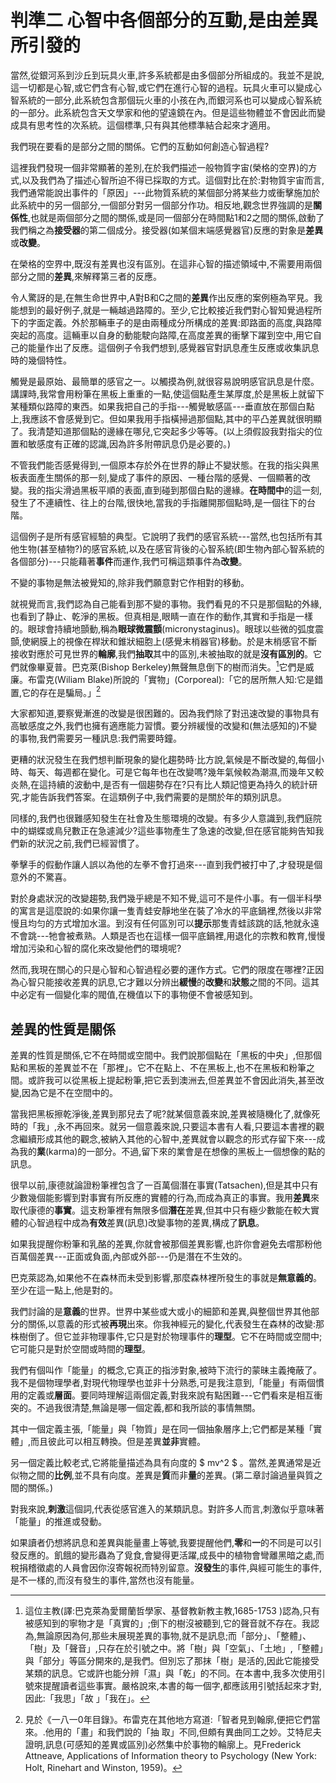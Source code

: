 # 判準二 心智中各個部分的互動,是由差異所引發的

當然,從銀河系到沙丘到玩具火車,許多系統都是由多個部分所組成的。我並不是說,這一切都是心智,或它們含有心智,或它們在進行心智的過程。玩具火車可以變成心智系統的一部分,此系統包含那個玩火車的小孩在內,而銀河系也可以變成心智系統的一部分。此系統包含天文學家和他的望遠鏡在內。但是這些物體並不會因此而變成具有思考性的次系統。這個標準,只有與其他標準結合起來才適用。

我們現在要看的是部分之間的關係。它們的互動如何創造心智過程?

這裡我們發現一個非常顯著的差別,在於我們描述一般物質字宙(榮格的空界)的方式,以及我們為了描述心智所迫不得已採取的方式。這個對比在於:對物質宇宙而言,我們通常能說出事件的「原因」---此物質系統的某個部分將某些力或衝擊施加於此系統中的另一個部分,一個部分對另一個部分作功。相反地,觀念世界強調的是**關係性**,也就是兩個部分之間的關係,或是同一個部分在時間點1和2之間的關係,啟動了我們稱之為**接受器**的第二個成分。接受器(如某個末端感覺器官)反應的對象是**差異**或**改變**。

在榮格的空界中,既沒有差異也沒有區別。在這非心智的描述領域中,不需要用兩個部分之間的**差異**,來解釋第三者的反應。

令人驚訝的是,在無生命世界中,A對B和C之間的**差異**作出反應的案例極為罕見。我能想到的最好例子,就是一輛越過路障的。至少,它比較接近我們對心智知覺過程所下的字面定義。外於那輛車子的是由兩種成分所構成的差異:即路面的高度,與路障突起的高度。這輛車以自身的動能駛向路障,在高度差異的衝擊下躍到空中,用它自己的能量作出了反應。這個例子令我們想到,感覺器官對訊息產生反應或收集訊息時的幾個特性。

觸覺是最原始、最簡單的感官之一。以觸摸為例,就很容易說明感官訊息是什麼。講課時,我常會用粉筆在黑板上重重的一點,使這個點產生某厚度,於是黑板上就留下某種類似路障的東西。如果我把自己的手指---觸覺敏感區---垂直放在那個白點上,我應該不會感覺到它。但如果我用手指橫掃過那個點,其中的平凸差異就很明顯了。我清楚知道那個點的邊緣在哪兒,它突起多少等等。(以上須假設我對指尖的位置和敏感度有正確的認識,因為許多附帶訊息仍是必要的。)

不管我們能否感覺得到,一個原本存於外在世界的靜止不變狀態。在我的指尖與黑板表面產生關係的那一刻,變成了事件的原因、一種台階的感覺、一個顯著的改變。我的指尖滑過黑板平順的表面,直到碰到那個白點的邊緣。**在時間中**的這一刻,發生了不連續性、往上的台階,很快地,當我的手指離開那個點時,是一個往下的台階。

這個例子是所有感官經驗的典型。它說明了我們的感官系統---當然,也包括所有其他生物(甚至植物?)的感官系統,以及在感官背後的心智系統(即生物內部心智系統的各個部分)---只能藉著**事件**而運作,我們可稱這類事件為**改變**。

不變的事物是無法被覺知的,除非我們願意對它作相對的移動。

就視覺而言,我們認為自己能看到那不變的事物。我們看見的不只是那個點的外緣,也看到了静止、乾淨的黑板。但真相是,眼睛一直在作的動作,其實和手指是一樣的。眼球會持續地顫動,稱為**眼球微震顫**(micronystaginus)。眼球以些微的弧度震顫,使網膜上的視像在桿狀和錐狀細胞上(感覺末梢器官)移動。於是末梢感官不斷接收對應於可見世界的**輪廓**,我們**抽取**其中的區別,未被抽取的就是**沒有區別的**。它們就像畢夏普。巴克萊(Bishop Berkeley)無聲無息倒下的樹而消失。[^3]它們是威廉。布雷克(Wiliam Blake)所說的「實物」(Corporeal):「它的居所無人知:它是錯置,它的存在是騙局。」[^4]

大家都知道,要察覺漸進的改變是很困難的。因為我們除了對迅速改變的事物具有高敏感度之外,我們也擁有適應能力習慣。要分辨緩慢的改變和(無法感知的)不變的事物,我們需要另一種訊息:我們需要時鐘。

更糟的狀況發生在我們想判斷現象的變化趨勢時·比方說,氣候是不斷改變的,每個小時、每天、每週都在變化。可是它每年也在改變嗎?幾年氣候較為潮濕,而幾年又較炎熱,在這持續的波動中,是否有一個趨勢存在?只有比人類記憶更為持久的統計研究,才能告訴我們答案。在這類例子中,我們需要的是關於年的類別訊息。

同樣的,我們也很難感知發生在社會及生態環境的改變。有多少人意識到,我們庭院中的蝴蝶或鳥兒數正在急遽減少?這些事物產生了急速的改變,但在感官能夠告知我們新的狀況之前,我們已經習慣了。

拳擊手的假動作讓人誤以為他的左拳不會打過來---直到我們被打中了,才發現是個意外的不驚喜。

對於身處狀況的改變趨勢,我們幾乎總是不知不覺,這可不是件小事。有一個半科學的寓言是這麼說的:如果你讓一隻青蛙安靜地坐在裝了冷水的平底鍋裡,然後以非常慢且均匀的方式增加水溫。到沒有任何區別可以**提示**那隻青蛙該跳的話,牠就永遠不會跳---牠會被煮熟。人類是否也在這樣一個平底鍋裡,用退化的宗教和教育,慢慢增加污染和心智的腐化來改變他們的環境呢?

然而,我現在關心的只是心智和心智過程必要的運作方式。它們的限度在哪裡?正因為心智只能接收差異的訊息,它才難以分辨出**緩慢**的**改變**和**狀態**之間的不同。這其中必定有一個變化率的閥值,在機值以下的事物便不會被感知到。

## 差異的性質是關係

差異的性質是關係,它不在時間或空間中。我們說那個點在「黑板的中央」,但那個點和黑板的差異並不在「那裡」。它不在點上、不在黑板上,也不在黑板和粉筆之間。或許我可以從黑板上提起粉筆,把它丢到澳洲去,但差異並不會因此消失,甚至改變,因為它是不在空間中的。

當我把黑板擦乾淨後,差異到那兒去了呢?就某個意義來說,差異被隨機化了,就像死時的「我」,永不再回來。就另一個意義來說,只要這本書有人看,只要這本書裡的觀念繼續形成其他的觀念,被納入其他的心智中,差異就會以觀念的形式存留下來---成為我的**業**(karma)的一部分。不過,留下來的業會是在想像的黑板上一個想像的點的訊息。

很早以前,康德就論證粉筆裡包含了一百萬個潛在事實(Tatsachen),但是其中只有少數幾個能影響到對事實有所反應的實體的行為,而成為真正的事實。我用**差異**來取代康德的**事實**。這支粉筆裡有無限多個**潛在**差異,但其中只有極少數能在較大實體的心智過程中成為**有效**差異(訊息)改變事物的差異,構成了**訊息**。

如果我提醒你粉筆和乳酪的差異,你就會被那個差異影響,也許你會避免去嚐那粉他百萬個差異---正面或負面,內部或外部---仍是潛在不生效的。

巴克萊認為,如果他不在森林而未受到影響,那麼森林裡所發生的事就是**無意義的**。至少在這一點上,他是對的。

我們討論的是**意義**的世界。世界中某些或大或小的細節和差異,與整個世界其他部 
分的關係,以意義的形式被**再現**出來。你我神經元的變化,代表發生在森林的改變:那株樹倒了。但它並非物理事件,它只是對於物理事件的**理型**。它不在時間或空間中;它可能只是對於空間或時間的**理型**。

我們有個叫作「能量」的概念,它真正的指涉對象,被時下流行的蒙昧主義掩蔽了。我不是個物理學者,對現代物理學也並非十分熟悉,可是我注意到,「能量」有兩個慣用的定義或**層面**。要同時理解這兩個定義,對我來說有點困難---它們看來是相互衝突的。不過我很清楚,無論是哪一個定義,都和我所談的事情無關。

其中一個定義主張,「能量」與「物質」是在同一個抽象層序上;它們都是某種「實體」,而且彼此可以相互轉換。但是差異**並非**實體。

另一個定義比較老式,它將能量描述為具有向度的 $ mv^2 $ 。當然,差異通常是近似物之間的**比例**,並不具有向度。差異是**質**而非**量**的差異。(第二章討論過量與質之間的關係。)

對我來說,**刺激**這個詞,代表從感官進入的某類訊息。對許多人而言,刺激似乎意味著「能量」的推進或發動。

如果讀者仍想將訊息和差異與能量畫上等號,我要提醒他們,**零**和**一**的不同是可以引發反應的。飢餓的變形蟲為了覓食,會變得更活躍,成長中的植物會彎離黑暗之處,而稅捐稽徵處的人員會因你沒寄報祝而特別留意。**沒發生**的事件,與經可能生的事件,是不一樣的,而沒有發生的事件,當然也沒有能量。



[^3]: 這位主教(譯:巴克萊為愛爾蘭哲學家、基督教新教主教,1685-1753 )認為,只有被感知到的寧物才是「真實的」;倒下的樹沒被聽到,它的聲音就不存在。我認為,無論原因為何,那些未展現差異的事物,就不是訊息;而「部分」、「整體」、 「樹」及「聲音」,只存在於引號之中。將「樹」與「空氣」、「土地」,「整體」與「部分」等區分開來的,是我們。但別忘了那抹「樹」是活的,因此它能接受某類的訊息。它或許也能分辨「濕」與「乾」的不同。在本書中,我多次使用引號來提醒讀者這些事實。嚴格說來,本書的每一個字,都應該用引號括起來才對,因此:「我思」「故 」「我在」。
[^4]: 見於《一八一0年目錄》。布雷克在其他地方寫道:「智者見到翰廓,便把它們當來。.他用的「畫」和我們說的「抽 取」不同,但頗有異曲同工之妙。艾特尼夫證明,訊息(可感知的差異或區別)必然集中於事物的輪廓上。見Frederick Attneave, Applications of Information theory to Psychology (New York: Holt, Rinehart and Winston, 1959)。